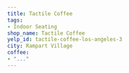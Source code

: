 ```yaml
---
title: Tactile Coffee
tags:
- Indoor Seating
shop_name: Tactile Coffee
yelp_id: tactile-coffee-los-angeles-3
city: Rampart Village
coffee:
- "..."
---
```


